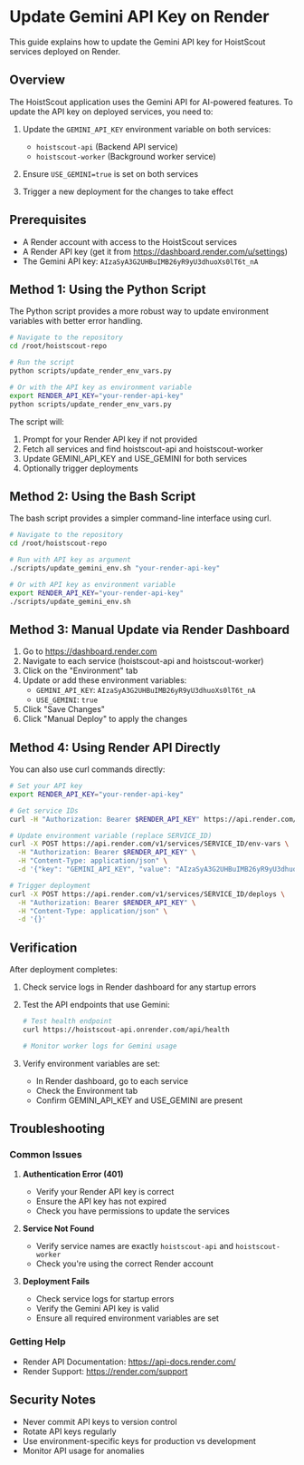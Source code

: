 # Update Gemini API Key on Render

This guide explains how to update the Gemini API key for HoistScout services deployed on Render.

## Overview

The HoistScout application uses the Gemini API for AI-powered features. To update the API key on deployed services, you need to:

1. Update the `GEMINI_API_KEY` environment variable on both services:
   - `hoistscout-api` (Backend API service)
   - `hoistscout-worker` (Background worker service)

2. Ensure `USE_GEMINI=true` is set on both services

3. Trigger a new deployment for the changes to take effect

## Prerequisites

- A Render account with access to the HoistScout services
- A Render API key (get it from https://dashboard.render.com/u/settings)
- The Gemini API key: `AIzaSyA3G2UHBuIMB26yR9yU3dhuoXs0lT6t_nA`

## Method 1: Using the Python Script

The Python script provides a more robust way to update environment variables with better error handling.

```bash
# Navigate to the repository
cd /root/hoistscout-repo

# Run the script
python scripts/update_render_env_vars.py

# Or with the API key as environment variable
export RENDER_API_KEY="your-render-api-key"
python scripts/update_render_env_vars.py
```

The script will:
1. Prompt for your Render API key if not provided
2. Fetch all services and find hoistscout-api and hoistscout-worker
3. Update GEMINI_API_KEY and USE_GEMINI for both services
4. Optionally trigger deployments

## Method 2: Using the Bash Script

The bash script provides a simpler command-line interface using curl.

```bash
# Navigate to the repository
cd /root/hoistscout-repo

# Run with API key as argument
./scripts/update_gemini_env.sh "your-render-api-key"

# Or with API key as environment variable
export RENDER_API_KEY="your-render-api-key"
./scripts/update_gemini_env.sh
```

## Method 3: Manual Update via Render Dashboard

1. Go to https://dashboard.render.com
2. Navigate to each service (hoistscout-api and hoistscout-worker)
3. Click on the "Environment" tab
4. Update or add these environment variables:
   - `GEMINI_API_KEY`: `AIzaSyA3G2UHBuIMB26yR9yU3dhuoXs0lT6t_nA`
   - `USE_GEMINI`: `true`
5. Click "Save Changes"
6. Click "Manual Deploy" to apply the changes

## Method 4: Using Render API Directly

You can also use curl commands directly:

```bash
# Set your API key
export RENDER_API_KEY="your-render-api-key"

# Get service IDs
curl -H "Authorization: Bearer $RENDER_API_KEY" https://api.render.com/v1/services

# Update environment variable (replace SERVICE_ID)
curl -X POST https://api.render.com/v1/services/SERVICE_ID/env-vars \
  -H "Authorization: Bearer $RENDER_API_KEY" \
  -H "Content-Type: application/json" \
  -d '{"key": "GEMINI_API_KEY", "value": "AIzaSyA3G2UHBuIMB26yR9yU3dhuoXs0lT6t_nA"}'

# Trigger deployment
curl -X POST https://api.render.com/v1/services/SERVICE_ID/deploys \
  -H "Authorization: Bearer $RENDER_API_KEY" \
  -H "Content-Type: application/json" \
  -d '{}'
```

## Verification

After deployment completes:

1. Check service logs in Render dashboard for any startup errors
2. Test the API endpoints that use Gemini:
   ```bash
   # Test health endpoint
   curl https://hoistscout-api.onrender.com/api/health
   
   # Monitor worker logs for Gemini usage
   ```

3. Verify environment variables are set:
   - In Render dashboard, go to each service
   - Check the Environment tab
   - Confirm GEMINI_API_KEY and USE_GEMINI are present

## Troubleshooting

### Common Issues

1. **Authentication Error (401)**
   - Verify your Render API key is correct
   - Ensure the API key has not expired
   - Check you have permissions to update the services

2. **Service Not Found**
   - Verify service names are exactly `hoistscout-api` and `hoistscout-worker`
   - Check you're using the correct Render account

3. **Deployment Fails**
   - Check service logs for startup errors
   - Verify the Gemini API key is valid
   - Ensure all required environment variables are set

### Getting Help

- Render API Documentation: https://api-docs.render.com/
- Render Support: https://render.com/support

## Security Notes

- Never commit API keys to version control
- Rotate API keys regularly
- Use environment-specific keys for production vs development
- Monitor API usage for anomalies